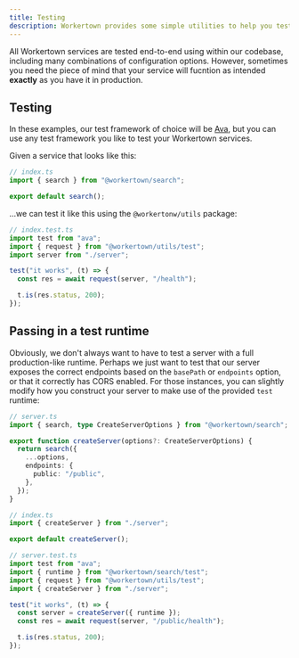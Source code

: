 ```yaml
---
title: Testing
description: Workertown provides some simple utilities to help you test your services.
---
```


All Workertown services are tested end-to-end using within our codebase,
including many combinations of configuration options. However, sometimes you
need the piece of mind that your service will fucntion as intended **exactly**
as you have it in production.

## Testing

In these examples, our test framework of choice will be
[Ava](https://github.com/avajs/ava), but you can use any test framework you like
to test your Workertown services.

Given a service that looks like this:

```ts
// index.ts
import { search } from "@workertown/search";

export default search();
```

...we can test it like this using the `@workertonw/utils` package:

```ts
// index.test.ts
import test from "ava";
import { request } from "@workertown/utils/test";
import server from "./server";

test("it works", (t) => {
  const res = await request(server, "/health");

  t.is(res.status, 200);
});
```

## Passing in a test runtime

Obviously, we don't always want to have to test a server with a full
production-like runtime. Perhaps we just want to test that our server exposes
the correct endpoints based on the `basePath` or `endpoints` option, or that it
correctly has CORS enabled. For those instances, you can slightly modify how you
construct your server to make use of the provided `test` runtime:

```ts
// server.ts
import { search, type CreateServerOptions } from "@workertown/search";

export function createServer(options?: CreateServerOptions) {
  return search({
    ...options,
    endpoints: {
      public: "/public",
    },
  });
}
```

```ts
// index.ts
import { createServer } from "./server";

export default createServer();
```

```ts
// server.test.ts
import test from "ava";
import { runtime } from "@workertown/search/test";
import { request } from "@workertown/utils/test";
import { createServer } from "./server";

test("it works", (t) => {
  const server = createServer({ runtime });
  const res = await request(server, "/public/health");

  t.is(res.status, 200);
});
```
